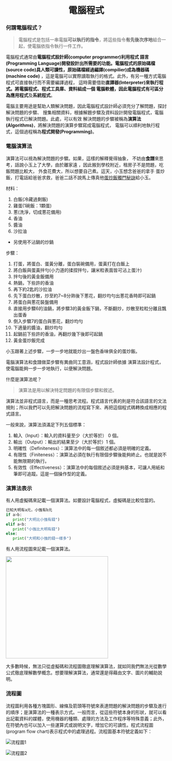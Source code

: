 <center><h1>電腦程式</h1></center>

### 何謂電腦程式？

>電腦程式是包括一串電腦**可以執行的指令**，將這些指令**有先後次序地**組合一起，使電腦依指令執行一件工作。

電腦程式通常由**電腦程式設計師(computer programmer)**利用**程式
語言(Programming Language)**開發設計出所需要的功能。電腦程式的**原始碼檔(source
code)**具人類可讀性，原始碼檔經過**編譯(compilier)**成為**機器碼(machine code)**
，這是電腦可以實際讀取執行的格式。此外，有另一種方式電腦程式可直接執行而不需要編譯過程，
這時需要借助**直譯器(Interpreter)**來執行程式。將電腦程式、程式工具庫、資料組成一個
電腦軟體，因此電腦程式有可區分為**應用程式**及**系統程式**。

電腦主要用途是幫助人類解決問題，因此電腦程式設計師必須充分了解問題，探討解決問題的步驟、
搜集相關資料，根據解題步驟及資料設計開發電腦程式，電腦執行程式已解決問題。此處，可以有效
解決問題的步驟被稱為**演算法(Algorithms)**，將解決問題的演算步驟寫成電腦程式，
電腦可以順利地執行程式，這個過程稱為**程式開發(Programming)**。

### 電腦演算法

演算法可以視為解決問題的步驟。如果，這樣的解釋覺得抽象，
不妨由**食譜**來思考，話說小玉上了大學，由於離家遠
，因此搬到學校附近，租房子不是問題，吃飯問題比較大，
外食花費大，所以想要自己煮。這天，小玉想念爸爸的拿手
蛋炒飯，打電話給爸爸求救，爸爸二話不說馬上傳真他[蛋炒飯獨門秘訣](http://wilsonwu1974.pixnet.net/blog/post/109110977-%EF%B9%9D%E7%88%B8%E7%88%B8%E8%BC%95%E9%AC%86%E4%B8%8B%E5%BB%9A%E8%B6%A3-%E9%A3%AF%E9%A3%9F%EF%B9%9E%E9%BB%83%E9%87%91%E8%9B%8B%E7%82%92%E9%A3%AF-%E7%B0%A1%E5%96%AE%E5%B0%8F)給小玉。

材料：
   1. 白飯(冷藏過剩飯)
   2. 雞蛋(1碗飯：1顆蛋)
   3. 蔥(洗淨，切成蔥花備用)
   4. 香油
   5. 醬油
   6. 沙拉油
   * 另使用不沾鍋的炒鍋

步驟：
1. 打蛋，將蛋白、蛋黃分離，蛋白裝碗備用，蛋黃打在白飯上
2. 將白飯與蛋黃拌勻(小力道的揉捏拌勻，讓米粒表面皆可沾上蛋汁)
3. 拌勻後的黃金飯備用
4. 熱鍋，下些許的香油
5. 再下約2匙的沙拉油
6. 先下蛋白炒散，炒至約7~8分熟後下蔥花，翻炒均勻出蔥花香時即可起鍋
7. 將蛋白與蔥花裝盤備用
8. 直接用步驟6的油鍋，將步驟3的黃金飯下鍋，不斷翻炒，炒散至粒粒分離且飄出蛋香
9. 倒入步驟7的蛋白與蔥花，翻炒均勻
10. 下適量的醬油，翻炒均勻
11. 起鍋前下些許的香油，再翻炒幾下後即可起鍋
12. 黃金蛋炒飯完成

小玉跟著上述步驟，一步一步地就能炒出一盤色香味俱全的蛋炒飯。

電腦演算法和食譜做菜步驟有異曲同工意涵，程式設計師依據
演算法設計程式，使電腦能夠一步一步地執行，以便解決問題。

什麼是演算法呢？
> 演算法是用以解決特定問題的有限個步驟和敘述。

演算法並非程式語言，而是一種思考流程。程式語言代表的則是符合該語言的文法規則；所以我們可以先把解決問題的流程寫下來、再把這個程式碼轉換成相應的程式語言。

一般來說，演算法須滿足下列五個標準：

1. 輸入（Input）：輸入的資料量至少（大於等於） 0 個。
2. 輸出（Output）：輸出的結果至少（大於等於）1 個。
3. 明確性（Definiteness）：演算法中的每一個敘述都必須是明確的定義。
4. 有限性（Finiteness）：演算法必須在執行有限個步驟後能夠終止。也就是說不能無限期的執行。
5. 有效性（Effectiveness）：演算法中的每個敘述必須是夠基本，可讓人用紙和筆即可追蹤。這是一個操作型的定義。

### 演算法表示

有人用虛擬碼來記載一個演算法。如要設計電腦程式，虛擬碼是比較恰當的。

```python
已知大明有a元，小強有b元
if a>b:
   print("大明比小強有錢")
elif a<b:
   print("小強比大明有錢")
else:
   print("大明和小強的錢一樣多")
```

有人用流程圖來記載一個演算法。

<img src="figs/flowchart.png" width="320">

大多數時候，無法只從虛擬碼和流程圖徹底理解演算法，就如同我們無法光從數學公式徹底理解數學概念。想要理解演算法，通常還是得藉由文字、圖片的輔助說明。

### 流程圖

流程圖利用各種方塊圖形、線條及箭頭等符號來表達問題的解決問題的步驟及進行的順序；是演算法的一種表示方式。一般而言，從這些符號本身的形狀，就可以看出記載資料的媒體，使用機器的種類、處理的方法及工作程序等特殊意義；此外，在符號內也可以加入一些運算式或說明文字，增加它的可讀性。程式流程圖(program flow chart)表示程式中的處理過程。流程圖基本符號定義如下：

![流程圖1](figs/p64.jpg)

![流程圖2](figs/flowc2.jpg)
